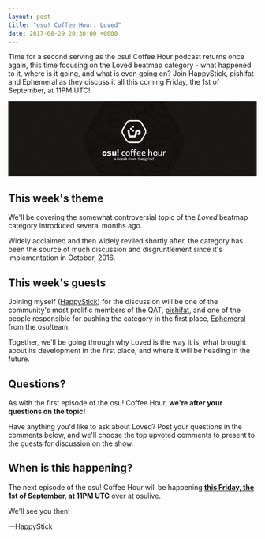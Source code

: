 ```yaml
---
layout: post
title: "osu! Coffee Hour: Loved"
date: 2017-08-29 20:30:00 +0000
---
```


Time for a second serving as the osu! Coffee Hour podcast returns once again, this time focusing on the Loved beatmap category - what happened to it, where is it going, and what is even going on? Join HappyStick, pishifat and Ephemeral as they discuss it all this coming Friday, the 1st of September, at 11PM UTC!

![](/wiki/shared/news/banners/coffee-hour.jpg)

## This week's theme

We'll be covering the somewhat controversial topic of the *Loved* beatmap category introduced several months ago. 

Widely acclaimed and then widely reviled shortly after, the category has been the source of much discussion and disgruntlement since it's implementation in October, 2016.

## This week's guests

Joining myself ([HappyStick](https://osu.ppy.sh/users/256802)) for the discussion will be one of the community's most prolific members of the QAT, [pishifat](https://osu.ppy.sh/users/3178418), and one of the people responsible for pushing the category in the first place, [Ephemeral](https://osu.ppy.sh/users/102335) from the osu!team.

Together, we'll be going through why Loved is the way it is, what brought about its development in the first place, and where it will be heading in the future.

## Questions?

As with the first episode of the osu! Coffee Hour, **we're after your questions on the topic!**

Have anything you'd like to ask about Loved? Post your questions in the comments below, and we'll choose the top upvoted comments to present to the guests for discussion on the show.

## When is this happening?

The next episode of the osu! Coffee Hour will be happening [**this Friday, the 1st of September, at 11PM UTC**](http://itsalmo.st/#osucoffeehourloved_sgvbr)  over at [osulive](https://www.twitch.tv/osulive).

We'll see you then!

—HappyStick

